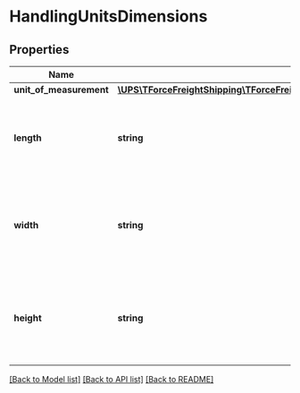 # HandlingUnitsDimensions

## Properties
Name | Type | Description | Notes
------------ | ------------- | ------------- | -------------
**unit_of_measurement** | [**\UPS\TForceFreightShipping\TForceFreightShipping\DimensionsUnitOfMeasurement**](DimensionsUnitOfMeasurement.md) |  | 
**length** | **string** | The length of the line item used to determine density rate rating. | 
**width** | **string** | The width of the line item used to determine the density based rating. | 
**height** | **string** | The height of the line item used to determine density based rating. | 

[[Back to Model list]](../../README.md#documentation-for-models) [[Back to API list]](../../README.md#documentation-for-api-endpoints) [[Back to README]](../../README.md)

